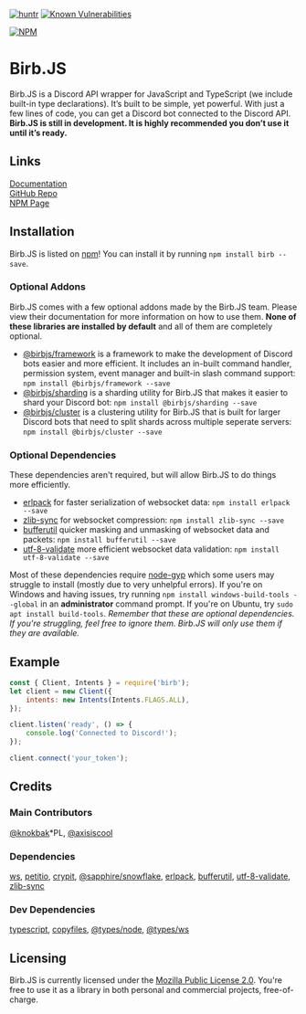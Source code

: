 [![huntr](https://cdn.huntr.dev/huntr_security_badge_mono.svg)](https://huntr.dev)
[![Known Vulnerabilities](https://snyk.io/test/github/BirbJS/Birb/badge.svg)](https://snyk.io/test/github/BirbJS/Birb)

[![NPM](https://nodei.co/npm/birb.png)](https://nodei.co/npm/birb/)

# Birb.JS
Birb.JS is a Discord API wrapper for JavaScript and TypeScript (we include built-in type declarations). It’s built to be simple, yet powerful. With just a few lines of code, you can get a Discord bot connected to the Discord API. **Birb.JS is still in development. It is highly recommended you don’t use it until it’s ready.**

## Links
[Documentation](https://birb.js.org/)    
[GitHub Repo](https://github.com/BirbJS/Birb)    
[NPM Page](https://npmjs.com/package/birb)

## Installation
Birb.JS is listed on [npm](https://www.npmjs.com/package/birb)! You can install it by running `npm install birb --save`.

### Optional Addons
Birb.JS comes with a few optional addons made by the Birb.JS team. Please view their documentation for more information on how to use them. **None of these libraries are installed by default** and all of them are completely optional.

- [@birbjs/framework](https://birb.js.org/addons/framework) is a framework to make the development of Discord bots easier and more efficient. It includes an in-built command handler, permission system, event manager and built-in slash command support: `npm install @birbjs/framework --save`
- [@birbjs/sharding](https://birb.js.org/addons/sharding) is a sharding utility for Birb.JS that makes it easier to shard your Discord bot: `npm install @birbjs/sharding --save`
- [@birbjs/cluster](https://birb.js.org/addons/cluster) is a clustering utility for Birb.JS that is built for larger Discord bots that need to split shards across multiple seperate servers: `npm install @birbjs/cluster --save`

### Optional Dependencies
These dependencies aren't required, but will allow Birb.JS to do things more efficiently.

- [erlpack](https://npmjs.com/package/erlpack) for faster serialization of websocket data: `npm install erlpack --save`
- [zlib-sync](https://npmjs.com/package/zlib-sync) for websocket compression: `npm install zlib-sync --save`
- [bufferutil](https://npmjs.com/package/bufferutil) quicker masking and unmasking of websocket data and packets: `npm install bufferutil --save`
- [utf-8-validate](https://npmjs.com/package/utf-8-validate) more efficient websocket data validation: `npm install utf-8-validate --save`

Most of these dependencies require [node-gyp](https://github.com/nodejs/node-gyp) which some users may struggle to install (mostly due to very unhelpful errors). If you're on Windows and having issues, try running `npm install windows-build-tools --global` in an **administrator** command prompt. If you're on Ubuntu, try `sudo apt install build-tools`. *Remember that these are optional dependencies. If you're struggling, feel free to ignore them. Birb.JS will only use them if they are available.*

## Example
```js
const { Client, Intents } = require('birb');
let client = new Client({
    intents: new Intents(Intents.FLAGS.ALL),
});

client.listen('ready', () => {
    console.log('Connected to Discord!');
});

client.connect('your_token');
```

## Credits

### Main Contributors
[@knokbak](https://github.com/knokbak)*PL, [@axisiscool](https://github.com/axisiscool)

### Dependencies
[ws](https://npmjs.com/package/ws), [petitio](https://npmjs.com/package/petitio), [crypit](https://npmjs.com/package/crypit), [@sapphire/snowflake](https://npmjs.com/package/@sapphire/snowflake), [erlpack](https://npmjs.com/package/erlpack), [bufferutil](https://npmjs.com/package/bufferutil), [utf-8-validate](https://npmjs.com/package/utf-8-validate), [zlib-sync](https://npmjs.com/package/zlib-sync)

### Dev Dependencies
[typescript](https://npmjs.com/package/typescript), [copyfiles](https://npmjs.com/package/copyfiles), [@types/node](https://npmjs.com/package/@types/node), [@types/ws](https://npmjs.com/package/@types/ws)

## Licensing
Birb.JS is currently licensed under the [Mozilla Public License 2.0](https://github.com/BirbJS/Birb/blob/main/LICENSE). You're free to use it as a library in both personal and commercial projects, free-of-charge.

